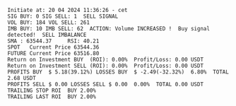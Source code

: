     Initiate at: 20 04 2024 11:36:26 - cet
    SIG BUY: 0 SIG SELL: 1  SELL SIGNAL
    VOL BUY: 184 VOL SELL: 261
    IMB BUY: 10 IMB SELL: 62  ACTION: Volume INCREASED !  Buy signal detected!  SELL IMBALANCE
    SMA : 63544.37     RSI: 40.21
    SPOT   Current Price 63544.36
    FUTURE Current Price 63516.80
    Return on Investment BUY  (ROI): 0.00%  Profit/Loss: 0.00 USDT
    Return on Investment SELL (ROI): 0.00%  Profit/Loss: 0.00 USDT
    PROFITS BUY  $ 5.18(39.12%) LOSSES BUY  $ -2.49(-32.32%)  6.80%  TOTAL 2.68 USDT
    PROFITS SELL $ 0.00 LOSSES SELL $ 0.00  0.00%  TOTAL 0.00 USDT
    TRAILING STOP ROI  BUY 2.00%
    TRAILING LAST ROI  BUY 2.00%
